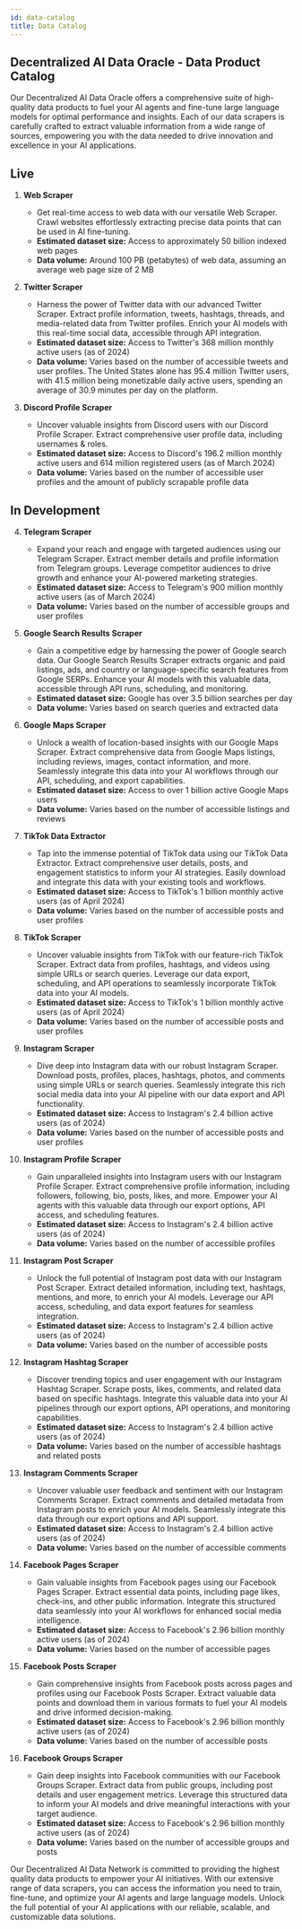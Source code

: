```yaml
---
id: data-catalog
title: Data Catalog
---
```


## Decentralized AI Data Oracle - Data Product Catalog

Our Decentralized AI Data Oracle offers a comprehensive suite of high-quality data products to fuel your AI agents and fine-tune large language models for optimal performance and insights. Each of our data scrapers is carefully crafted to extract valuable information from a wide range of sources, empowering you with the data needed to drive innovation and excellence in your AI applications.

## Live

1. **Web Scraper**
    - Get real-time access to web data with our versatile Web Scraper. Crawl websites effortlessly extracting precise data points that can be used in AI fine-tuning. 
    - **Estimated dataset size:** Access to approximately 50 billion indexed web pages
    - **Data volume:** Around 100 PB (petabytes) of web data, assuming an average web page size of 2 MB

2. **Twitter Scraper**
    - Harness the power of Twitter data with our advanced Twitter Scraper. Extract profile information, tweets, hashtags, threads, and media-related data from Twitter profiles. Enrich your AI models with this real-time social data, accessible through API integration.
    - **Estimated dataset size:** Access to Twitter's 368 million monthly active users (as of 2024)
    - **Data volume:** Varies based on the number of accessible tweets and user profiles. The United States alone has 95.4 million Twitter users, with 41.5 million being monetizable daily active users, spending an average of 30.9 minutes per day on the platform.

2. **Discord Profile Scraper**
    - Uncover valuable insights from Discord users with our Discord Profile Scraper. Extract comprehensive user profile data, including usernames & roles.
    - **Estimated dataset size:** Access to Discord's 196.2 million monthly active users and 614 million registered users (as of March 2024)
    - **Data volume:** Varies based on the number of accessible user profiles and the amount of publicly scrapable profile data


## In Development

4. **Telegram Scraper**
    - Expand your reach and engage with targeted audiences using our Telegram Scraper. Extract member details and profile information from Telegram groups. Leverage competitor audiences to drive growth and enhance your AI-powered marketing strategies.
    - **Estimated dataset size:** Access to Telegram's 900 million monthly active users (as of March 2024)
    - **Data volume:** Varies based on the number of accessible groups and user profiles

5. **Google Search Results Scraper**
    - Gain a competitive edge by harnessing the power of Google search data. Our Google Search Results Scraper extracts organic and paid listings, ads, and country or language-specific search features from Google SERPs. Enhance your AI models with this valuable data, accessible through API runs, scheduling, and monitoring.
    - **Estimated dataset size:** Google has over 3.5 billion searches per day
    - **Data volume:** Varies based on search queries and extracted data

6. **Google Maps Scraper**
    - Unlock a wealth of location-based insights with our Google Maps Scraper. Extract comprehensive data from Google Maps listings, including reviews, images, contact information, and more. Seamlessly integrate this data into your AI workflows through our API, scheduling, and export capabilities.
    - **Estimated dataset size:** Access to over 1 billion active Google Maps users
    - **Data volume:** Varies based on the number of accessible listings and reviews

7. **TikTok Data Extractor**
    - Tap into the immense potential of TikTok data using our TikTok Data Extractor. Extract comprehensive user details, posts, and engagement statistics to inform your AI strategies. Easily download and integrate this data with your existing tools and workflows.
    - **Estimated dataset size:** Access to TikTok's 1 billion monthly active users (as of April 2024)
    - **Data volume:** Varies based on the number of accessible posts and user profiles

8. **TikTok Scraper**
    - Uncover valuable insights from TikTok with our feature-rich TikTok Scraper. Extract data from profiles, hashtags, and videos using simple URLs or search queries. Leverage our data export, scheduling, and API operations to seamlessly incorporate TikTok data into your AI models.
    - **Estimated dataset size:** Access to TikTok's 1 billion monthly active users (as of April 2024)
    - **Data volume:** Varies based on the number of accessible posts and user profiles

9. **Instagram Scraper**
    - Dive deep into Instagram data with our robust Instagram Scraper. Download posts, profiles, places, hashtags, photos, and comments using simple URLs or search queries. Seamlessly integrate this rich social media data into your AI pipeline with our data export and API functionality.
    - **Estimated dataset size:** Access to Instagram's 2.4 billion active users (as of 2024)
    - **Data volume:** Varies based on the number of accessible posts and user profiles

10. **Instagram Profile Scraper**
    - Gain unparalleled insights into Instagram users with our Instagram Profile Scraper. Extract comprehensive profile information, including followers, following, bio, posts, likes, and more. Empower your AI agents with this valuable data through our export options, API access, and scheduling features.
    - **Estimated dataset size:** Access to Instagram's 2.4 billion active users (as of 2024)
    - **Data volume:** Varies based on the number of accessible profiles

11. **Instagram Post Scraper**
    - Unlock the full potential of Instagram post data with our Instagram Post Scraper. Extract detailed information, including text, hashtags, mentions, and more, to enrich your AI models. Leverage our API access, scheduling, and data export features for seamless integration.
    - **Estimated dataset size:** Access to Instagram's 2.4 billion active users (as of 2024)
    - **Data volume:** Varies based on the number of accessible posts

12. **Instagram Hashtag Scraper**
    - Discover trending topics and user engagement with our Instagram Hashtag Scraper. Scrape posts, likes, comments, and related data based on specific hashtags. Integrate this valuable data into your AI pipelines through our export options, API operations, and monitoring capabilities.
    - **Estimated dataset size:** Access to Instagram's 2.4 billion active users (as of 2024)
    - **Data volume:** Varies based on the number of accessible hashtags and related posts

13. **Instagram Comments Scraper**
    - Uncover valuable user feedback and sentiment with our Instagram Comments Scraper. Extract comments and detailed metadata from Instagram posts to enrich your AI models. Seamlessly integrate this data through our export options and API support.
    - **Estimated dataset size:** Access to Instagram's 2.4 billion active users (as of 2024)
    - **Data volume:** Varies based on the number of accessible comments

14. **Facebook Pages Scraper**
    - Gain valuable insights from Facebook pages using our Facebook Pages Scraper. Extract essential data points, including page likes, check-ins, and other public information. Integrate this structured data seamlessly into your AI workflows for enhanced social media intelligence.
    - **Estimated dataset size:** Access to Facebook's 2.96 billion monthly active users (as of 2024)
    - **Data volume:** Varies based on the number of accessible pages

15. **Facebook Posts Scraper**
    - Gain comprehensive insights from Facebook posts across pages and profiles using our Facebook Posts Scraper. Extract valuable data points and download them in various formats to fuel your AI models and drive informed decision-making.
    - **Estimated dataset size:** Access to Facebook's 2.96 billion monthly active users (as of 2024)
    - **Data volume:** Varies based on the number of accessible posts

16. **Facebook Groups Scraper**
    - Gain deep insights into Facebook communities with our Facebook Groups Scraper. Extract data from public groups, including post details and user engagement metrics. Leverage this structured data to inform your AI models and drive meaningful interactions with your target audience.
    - **Estimated dataset size:** Access to Facebook's 2.96 billion monthly active users (as of 2024)
    - **Data volume:** Varies based on the number of accessible groups and posts

Our Decentralized AI Data Network is committed to providing the highest quality data products to empower your AI initiatives. With our extensive range of data scrapers, you can access the information you need to train, fine-tune, and optimize your AI agents and large language models. Unlock the full potential of your AI applications with our reliable, scalable, and customizable data solutions.
